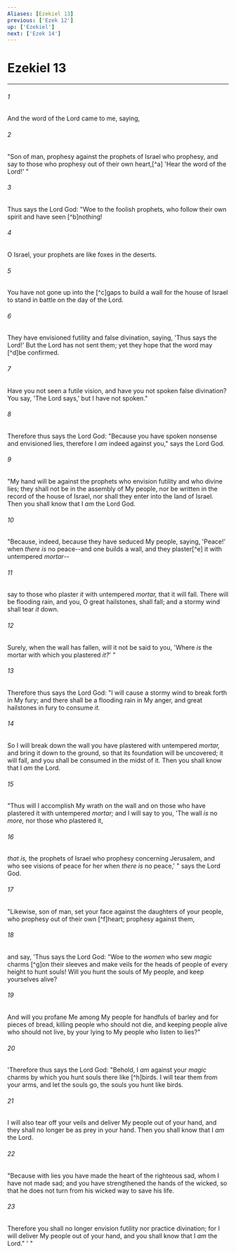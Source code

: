 ```yaml
---
Aliases: [Ezekiel 13]
previous: ['Ezek 12']
up: ['Ezekiel']
next: ['Ezek 14']
---
```

# Ezekiel 13

***


###### 1 
And the word of the Lord came to me, saying, 

###### 2 
"Son of man, prophesy against the prophets of Israel who prophesy, and say to those who prophesy out of their own heart,[^a] 'Hear the word of the Lord!' " 

###### 3 
Thus says the Lord God: "Woe to the foolish prophets, who follow their own spirit and have seen [^b]nothing! 

###### 4 
O Israel, your prophets are like foxes in the deserts. 

###### 5 
You have not gone up into the [^c]gaps to build a wall for the house of Israel to stand in battle on the day of the Lord. 

###### 6 
They have envisioned futility and false divination, saying, 'Thus says the Lord!' But the Lord has not sent them; yet they hope that the word may [^d]be confirmed. 

###### 7 
Have you not seen a futile vision, and have you not spoken false divination? You say, 'The Lord says,' but I have not spoken." 

###### 8 
Therefore thus says the Lord God: "Because you have spoken nonsense and envisioned lies, therefore I _am_ indeed against you," says the Lord God. 

###### 9 
"My hand will be against the prophets who envision futility and who divine lies; they shall not be in the assembly of My people, nor be written in the record of the house of Israel, nor shall they enter into the land of Israel. Then you shall know that I _am_ the Lord God. 

###### 10 
"Because, indeed, because they have seduced My people, saying, 'Peace!' when _there is_ no peace--and one builds a wall, and they plaster[^e] it with untempered _mortar_-- 

###### 11 
say to those who plaster _it_ with untempered _mortar,_ that it will fall. There will be flooding rain, and you, O great hailstones, shall fall; and a stormy wind shall tear _it_ down. 

###### 12 
Surely, when the wall has fallen, will it not be said to you, 'Where _is_ the mortar with which you plastered _it?_' " 

###### 13 
Therefore thus says the Lord God: "I will cause a stormy wind to break forth in My fury; and there shall be a flooding rain in My anger, and great hailstones in fury to consume _it._ 

###### 14 
So I will break down the wall you have plastered with untempered _mortar,_ and bring it down to the ground, so that its foundation will be uncovered; it will fall, and you shall be consumed in the midst of it. Then you shall know that I _am_ the Lord. 

###### 15 
"Thus will I accomplish My wrath on the wall and on those who have plastered it with untempered _mortar;_ and I will say to you, 'The wall _is_ no _more,_ nor those who plastered it, 

###### 16 
_that is,_ the prophets of Israel who prophesy concerning Jerusalem, and who see visions of peace for her when _there is_ no peace,' " says the Lord God. 

###### 17 
"Likewise, son of man, set your face against the daughters of your people, who prophesy out of their own [^f]heart; prophesy against them, 

###### 18 
and say, 'Thus says the Lord God: "Woe to the _women_ who sew _magic_ charms [^g]on their sleeves and make veils for the heads of people of every height to hunt souls! Will you hunt the souls of My people, and keep yourselves alive? 

###### 19 
And will you profane Me among My people for handfuls of barley and for pieces of bread, killing people who should not die, and keeping people alive who should not live, by your lying to My people who listen to lies?" 

###### 20 
'Therefore thus says the Lord God: "Behold, I _am_ against your _magic_ charms by which you hunt souls there like [^h]birds. I will tear them from your arms, and let the souls go, the souls you hunt like birds. 

###### 21 
I will also tear off your veils and deliver My people out of your hand, and they shall no longer be as prey in your hand. Then you shall know that I _am_ the Lord. 

###### 22 
"Because with lies you have made the heart of the righteous sad, whom I have not made sad; and you have strengthened the hands of the wicked, so that he does not turn from his wicked way to save his life. 

###### 23 
Therefore you shall no longer envision futility nor practice divination; for I will deliver My people out of your hand, and you shall know that I _am_ the Lord." ' "
